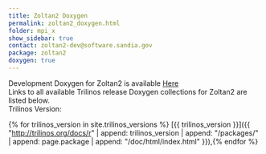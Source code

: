 ```yaml
---
title: Zoltan2 Doxygen
permalink: zoltan2_doxygen.html
folder: mpi_x
show_sidebar: true
contact: zoltan2-dev@software.sandia.gov
package: zoltan2
doxygen: true
---
```


Development Doxygen for Zoltan2 is available [Here](http://trilinos.org/docs/dev/packages/zoltan2/doc/html/index.html)  
Links to all available Trilinos release Doxygen collections for Zoltan2 are listed below.  
Trilinos Version: 

{% for trilinos_version in site.trilinos_versions %}
[{{ trilinos_version }}]({{ "http://trilinos.org/docs/r" | append: trilinos_version | append: "/packages/" | append: page.package | append: "/doc/html/index.html" }}),{% endfor %}

